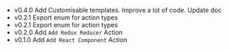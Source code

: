 - v0.4.0 Add Customisable templates. Improve a lot of code. Update doc
- v0.2.1 Export enum for action types
- v0.2.1 Export enum for action types
- v0.2.0 Add `Add Redux Reducer` Action
- v0.1.0 Add `Add React Component` Action
